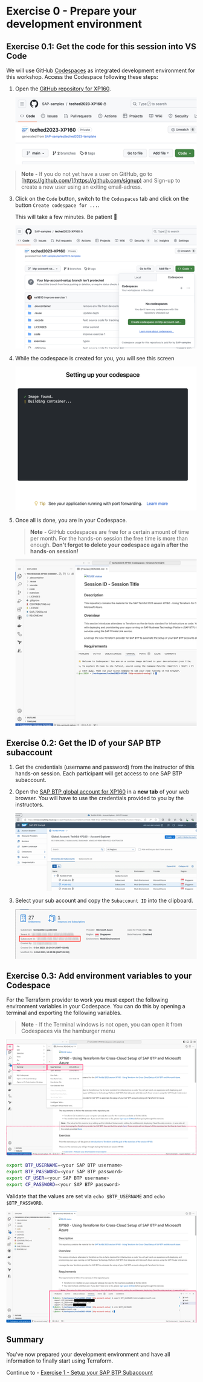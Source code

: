 # Exercise 0 - Prepare your development environment

## Exercise 0.1: Get the code for this session into VS Code

We will use GitHub [Codespaces](https://docs.github.com/codespaces/overview) as integrated development environment for this workshop. Access the Codespace following these steps:

1. Open the [GitHub repository for XP160](https://github.com/SAP-samples/teched2023-XP160).

    ![Screenshot of GitHub repository XP160](/exercises/exercise0/images/00_01_01.png)

> **Note** - If you do not yet have a user on GitHub, go to [https://github.com/](https://github.com/signup) and Sign-up to create a new user using an exiting email-adress. 

3. Click on the `Code` button, switch to the `Codespaces` tab and click on the button `Create codespace for ...`.

    This will take a few minutes. Be patient 🙂

    ![Screenshot of navigation to Codespace creation in the repository XP160](/exercises/exercise0/images/00_01_02.png)

4. While the codespace is created for you, you will see this screen

    ![Screenshot of setup screen for codespace](/exercises/exercise0/images/00_01_03.png)

5. Once all is done, you are in your Codespace.

    > **Note** - GitHub codespaces are free for a certain amount of time per month. For the hands-on session the free time is more than enough. **Don't forget to delete your codespace again after the hands-on session!**

    ![Screenshot of GitHub Codespace view on the respository XP160](/exercises/exercise0/images/00_01_04.png)

## Exercise 0.2: Get the ID of your SAP BTP subaccount

1. Get the credentials (username and password) from the instructor of this hands-on session. Each participant will get access to one SAP BTP subaccount.

2. Open the [SAP BTP global account for XP160](https://emea.cockpit.btp.cloud.sap/cockpit/#/globalaccount/a0ab1ce3-9dab-48b8-9122-524f7fde1f28/) in a **new tab** of your web browser. You will have to use the credentials provided to you by the instructors.

    ![Screenshot of list of subaccounts](/exercises/exercise0/images/00_02_01.png)

3. Select your sub account and copy the `Subaccount ID` into the clipboard.

    ![Screenshot of SAP BTP Subaccount overview](/exercises/exercise0/images/00_02_02.png)

## Exercise 0.3: Add environment variables to your Codespace

For the Terraform provider to work you must export the following environment variables in your Codespace. You can do this by opening a terminal and exporting the following variables.

> **Note** - If the Terminal windows is not open, you can open it from Codespaces via the hamburger menu
    
![Screenshot of SAP BTP Subaccount overview](/exercises/exercise0/images/00_02_03.png)



```bash
export BTP_USERNAME=<your SAP BTP username>
export BTP_PASSWORD=<your SAP BTP password>
export CF_USER=<your SAP BTP username>
export CF_PASSWORD=<your SAP BTP password>
```

Validate that the values are set via `echo $BTP_USERNAME` and `echo $BTP_PASSWORD`.

![Screenshot of SAP BTP Subaccount overview](/exercises/exercise0/images/00_02_04.png)



## Summary

You've now prepared your development environment and have all information to finally start using Terraform.  

Continue to - [Exercise 1 - Setup your SAP BTP Subaccount](../exercise1/README.md)
